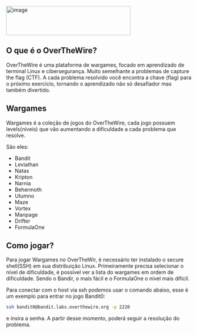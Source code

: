 <img width="338" height="79" alt="image" src="https://github.com/user-attachments/assets/827881e9-0492-4dea-abd7-8a3991dc0a82" />

## O que é o OverTheWire?

OverTheWire é uma plataforma de wargames, focado em aprendizado de terminal Linux e cibersegurança. Muito semelhante a problemas de capture the flag (CTF). A cada problema resolvido você encontra a chave (flag) para o próximo exercício, tornando o aprendizado não só desafiador mas também divertido.

## Wargames

Wargames é a coleção de jogos do OverTheWire, cada jogo possuem levels(níveis) que vão aumentando a dificuldade a cada problema que resolve.

São eles:

- Bandit
- Leviathan
- Natas
- Kripton
- Narnia
- Behermoth
- Utumno
- Maze
- Vortex 
- Manpage 
- Drifter
- FormulaOne

## Como jogar?

Para jogar Wargames no OverTheWir, é necessário ter instalado o secure shell(SSH) em sua distribuição Linux. Primeiramente precisa selecionar o nível de dificuldade, é possível ver a lista do wargames em ordem de dificuldade. Sendo o Bandir, o mais fácil e o FormulaOne o nível mais difícil.

Para conectar com o host via ssh podemos usar o comando abaixo, esse é um exemplo para entrar no jogo Bandit0:

```bash
ssh bandit0@bandit.labs.overthewire.org -p 2220
```
e insira a senha. A partir desse momento, poderá seguir a resolução do problema.
